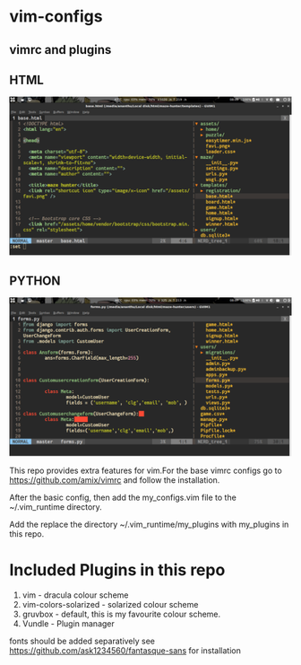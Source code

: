 # vim-configs
## vimrc and plugins

## HTML
<img src="images/f4.png" width=1000px>

## PYTHON
<img src="images/f3.png" width=1000px>




This repo provides extra features for vim.For the base vimrc configs go to https://github.com/amix/vimrc and follow the installation.

After the basic config, then add the my_configs.vim file to the ~/.vim_runtime directory.

Add the replace the directory ~/.vim_runtime/my_plugins with my_plugins in this repo.

# Included Plugins in this repo 

1. vim - dracula colour scheme
2. vim-colors-solarized - solarized colour scheme
3. gruvbox - default, this is my favourite colour scheme.
4. Vundle - Plugin manager


fonts should be added separatively see https://github.com/ask1234560/fantasque-sans for installation

